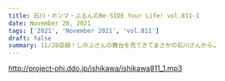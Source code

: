 ```yaml
---
title: 石川・ホンマ・ぶるんのBe-SIDE Your Life! vol.811-1
date: November 20, 2021
tags: ['2021', 'November 2021', 'vol.811']
draft: false
summary: 11/28収録！しのぶさんの舞台を見てきてまさかの石川さんから…
---
```


http://project-phi.ddo.jp/ishikawa/ishikawa811_1.mp3